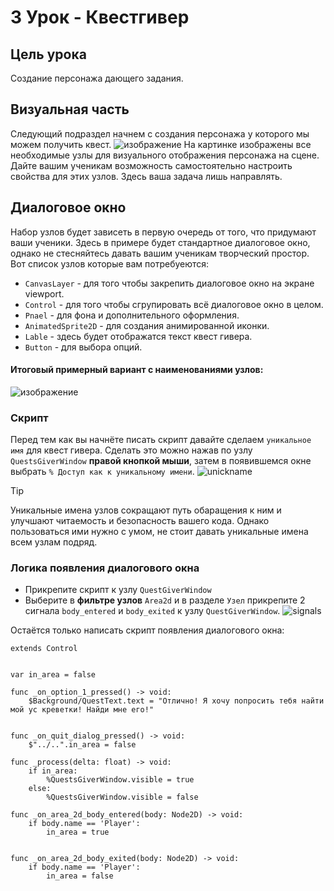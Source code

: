 # 3 Урок - Квестгивер

## Цель урока
Создание персонажа дающего задания.

## Визуальная часть
Следующий подраздел начнем с создания персонажа у которого мы можем получить квест.
![изображение](https://github.com/user-attachments/assets/278c1a7d-d11e-4744-94f2-6b0f0d23f00b)
На картинке изображены все необходимые узлы для визуального отображения персонажа на сцене. Дайте вашим ученикам возможность самостоятельно настроить свойства для этих узлов. Здесь ваша задача лишь направлять.

## Диалоговое окно
Набор узлов будет зависеть в первую очередь от того, что придумают ваши ученики. Здесь в примере будет стандартное диалоговое окно, однако не стесняйтесь давать вашим ученикам творческий простор.
Вот список узлов которые вам потребуеются:
- `CanvasLayer` - для того чтобы закрепить диалоговое окно на экране viewport.
- `Control` - для того чтобы сгрупировать всё диалоговое окно в целом.
- `Pnael` - для фона и дополнительного оформления.
- `AnimatedSprite2D` - для создания анимированной иконки.
- `Lable` - здесь будет отображатся текст квест гивера.
- `Button` - для выбора опций.

#### Итоговый примерный вариант с наименованиями узлов:
![изображение](https://github.com/user-attachments/assets/2678fac9-612c-489b-aa1b-3f3a9427f1a6)

### Скрипт 
Перед тем как вы начнёте писать скрипт давайте сделаем `уникальное имя` для квест гивера. Сделать это можно нажав по узлу `QuestsGiverWindow` <b>правой кнопкой мыши</b>, затем в появившемся окне выбрать `% Доступ как к уникальному имени`. 
![unickname](https://github.com/user-attachments/assets/3625fada-477d-4b51-b500-08b65e2ce8df)

>[!TIP]
>Уникальные имена узлов сокращают путь обаращения к ним и улучшают читаемость и безопасность вашего кода. Однако пользоваться ими нужно с умом, не стоит давать уникальные имена всем узлам подряд.

### Логика появления диалогового окна
- Прикрепите скрипт к узлу `QuestGiverWindow`
- Выберите в <b>фильтре узлов</b> `Area2d` и в разделе `Узел` прикрепите 2 сигнала `body_entered` и `body_exited` к узлу `QuestGiverWindow`.
![signals](https://github.com/user-attachments/assets/8f4b04cd-5175-4df9-bade-a879e5a4e185)

Остаётся только написать скрипт появления диалогового окна:
```gdscript
extends Control


var in_area = false

func _on_option_1_pressed() -> void:
	$Background/QuestText.text = "Отлично! Я хочу попросить тебя найти мой ус креветки! Найди мне его!"


func _on_quit_dialog_pressed() -> void:
	$"../..".in_area = false

func _process(delta: float) -> void:
	if in_area:
		%QuestsGiverWindow.visible = true
	else:
		%QuestsGiverWindow.visible = false

func _on_area_2d_body_entered(body: Node2D) -> void:
	if body.name == 'Player':
		in_area = true


func _on_area_2d_body_exited(body: Node2D) -> void:
	if body.name == 'Player':
		in_area = false
```

